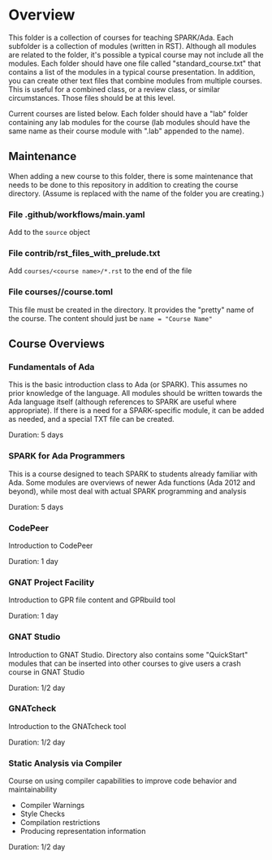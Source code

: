 # Overview

This folder is a collection of courses for teaching SPARK/Ada. Each subfolder
is a collection of modules (written in RST). Although all modules are related
to the folder, it's possible a typical course may not include all the modules.
Each folder should have one file called "standard_course.txt" that contains a
list of the modules in a typical course presentation.
In addition, you can create other text files that combine modules from
multiple courses. This is useful for a combined class, or a review class,
or similar circumstances. Those files should be at this level.

Current courses are listed below. Each folder should have a "lab" folder 
containing any lab modules for the course (lab modules should have the
same name as their course module with ".lab" appended to the name).

## Maintenance

When adding a new course to this folder, there is some maintenance that needs
to be done to this repository in addition to creating the course directory.
(Assume *<course name>* is replaced with the name of the folder you are creating.)

### File **.github/workflows/main.yaml**

Add *<course name>* to the ``source`` object

### File **contrib/rst_files_with_prelude.txt**

Add ``courses/<course name>/*.rst`` to the end of the file

### File **courses/<course name>/course.toml**

This file must be created in the *<course name>* directory.
It provides the "pretty" name of the course. The content should just be
``name = "Course Name"``

## Course Overviews

### Fundamentals of Ada

This is the basic introduction class to Ada (or SPARK). This assumes no
prior knowledge of the language. All modules should be written towards
the Ada language itself (although references to SPARK are useful
where appropriate).  If there is a need for a SPARK-specific module,
it can be added as needed, and a special TXT file can be created.

Duration: 5 days

### SPARK for Ada Programmers

This is a course designed to teach SPARK to students already familiar with
Ada. Some modules are overviews of newer Ada functions (Ada 2012 and beyond),
while most deal with actual SPARK programming and analysis

Duration: 5 days

### CodePeer

Introduction to CodePeer

Duration: 1 day

### GNAT Project Facility

Introduction to GPR file content and GPRbuild tool

Duration: 1 day

### GNAT Studio

Introduction to GNAT Studio. Directory also contains some "QuickStart" modules
that can be inserted into other courses to give users a crash course in GNAT Studio

Duration: 1/2 day

### GNATcheck

Introduction to the GNATcheck tool

Duration: 1/2 day

### Static Analysis via Compiler

Course on using compiler capabilities to improve code behavior and maintainability

  * Compiler Warnings
  * Style Checks
  * Compilation restrictions
  * Producing representation information

Duration: 1/2 day
